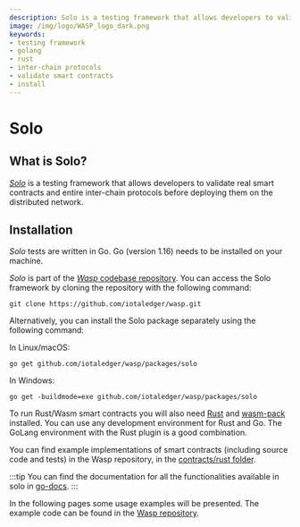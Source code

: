 ```yaml
---
description: Solo is a testing framework that allows developers to validate real smart contracts and entire inter-chain protocols
image: /img/logo/WASP_logo_dark.png
keywords:
- testing framework
- golang
- rust
- inter-chain protocols
- validate smart contracts
- install
---
```

# Solo

## What is Solo?

[_Solo_](https://github.com/iotaledger/wasp/tree/master/packages/solo) is a testing framework that allows developers to validate real smart contracts and entire inter-chain protocols before deploying them on the distributed network.

## Installation

_Solo_ tests are written in Go. Go (version 1.16) needs to be installed on your machine.

_Solo_ is part of the [_Wasp_ codebase repository](https://github.com/iotaledger/wasp.git). You can access the Solo framework by cloning the repository with the following command:

```shell
git clone https://github.com/iotaledger/wasp.git
```

Alternatively, you can install the Solo package separately using the following command:

In Linux/macOS:

```shell
go get github.com/iotaledger/wasp/packages/solo
```

In Windows:

```shell
go get -buildmode=exe github.com/iotaledger/wasp/packages/solo
```

To run Rust/Wasm smart contracts you will also need [Rust](https://www.rust-lang.org/tools/install) and [wasm-pack](https://rustwasm.github.io/wasm-pack/installer/) installed.
You can use any development environment for Rust and Go.
The GoLang environment with the Rust plugin is a good combination.

You can find example implementations of smart contracts (including source code
and tests) in the Wasp repository, in the
[contracts/rust folder](https://github.com/iotaledger/wasp/tree/master/contracts/rust).

:::tip
You can find the documentation for all the functionalities available in solo in [go-docs](https://pkg.go.dev/github.com/iotaledger/wasp/packages/solo).
:::

In the following pages some usage examples will be presented. The example code can be found in the [Wasp repository](https://github.com/iotaledger/wasp/tree/develop/documentation/tutorial-examples).

